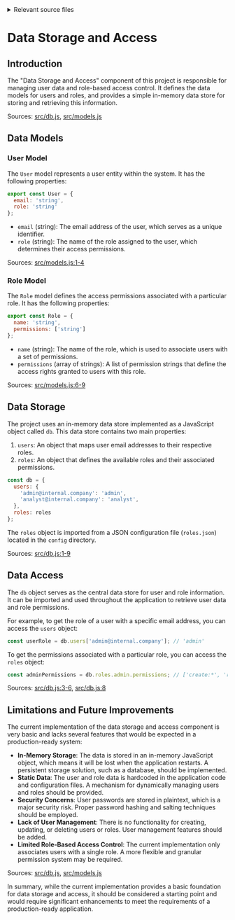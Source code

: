 <details>
<summary>Relevant source files</summary>

The following files were used as context for generating this wiki page:

- [src/db.js](https://github.com/aanickode/access-control-service/blob/main/src/db.js)
- [src/models.js](https://github.com/aanickode/access-control-service/blob/main/src/models.js)
</details>

# Data Storage and Access

## Introduction

The "Data Storage and Access" component of this project is responsible for managing user data and role-based access control. It defines the data models for users and roles, and provides a simple in-memory data store for storing and retrieving this information.

Sources: [src/db.js](), [src/models.js]()

## Data Models

### User Model

The `User` model represents a user entity within the system. It has the following properties:

```javascript
export const User = {
  email: 'string',
  role: 'string'
};
```

- `email` (string): The email address of the user, which serves as a unique identifier.
- `role` (string): The name of the role assigned to the user, which determines their access permissions.

Sources: [src/models.js:1-4]()

### Role Model

The `Role` model defines the access permissions associated with a particular role. It has the following properties:

```javascript
export const Role = {
  name: 'string',
  permissions: ['string']
};
```

- `name` (string): The name of the role, which is used to associate users with a set of permissions.
- `permissions` (array of strings): A list of permission strings that define the access rights granted to users with this role.

Sources: [src/models.js:6-9]()

## Data Storage

The project uses an in-memory data store implemented as a JavaScript object called `db`. This data store contains two main properties:

1. `users`: An object that maps user email addresses to their respective roles.
2. `roles`: An object that defines the available roles and their associated permissions.

```javascript
const db = {
  users: {
    'admin@internal.company': 'admin',
    'analyst@internal.company': 'analyst',
  },
  roles: roles
};
```

The `roles` object is imported from a JSON configuration file (`roles.json`) located in the `config` directory.

Sources: [src/db.js:1-9]()

## Data Access

The `db` object serves as the central data store for user and role information. It can be imported and used throughout the application to retrieve user data and role permissions.

For example, to get the role of a user with a specific email address, you can access the `users` object:

```javascript
const userRole = db.users['admin@internal.company']; // 'admin'
```

To get the permissions associated with a particular role, you can access the `roles` object:

```javascript
const adminPermissions = db.roles.admin.permissions; // ['create:*', 'read:*', 'update:*', 'delete:*']
```

Sources: [src/db.js:3-6](), [src/db.js:8]()

## Limitations and Future Improvements

The current implementation of the data storage and access component is very basic and lacks several features that would be expected in a production-ready system:

- **In-Memory Storage**: The data is stored in an in-memory JavaScript object, which means it will be lost when the application restarts. A persistent storage solution, such as a database, should be implemented.
- **Static Data**: The user and role data is hardcoded in the application code and configuration files. A mechanism for dynamically managing users and roles should be provided.
- **Security Concerns**: User passwords are stored in plaintext, which is a major security risk. Proper password hashing and salting techniques should be employed.
- **Lack of User Management**: There is no functionality for creating, updating, or deleting users or roles. User management features should be added.
- **Limited Role-Based Access Control**: The current implementation only associates users with a single role. A more flexible and granular permission system may be required.

Sources: [src/db.js](), [src/models.js]()

In summary, while the current implementation provides a basic foundation for data storage and access, it should be considered a starting point and would require significant enhancements to meet the requirements of a production-ready application.